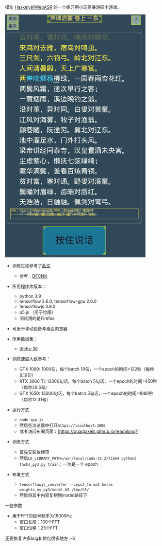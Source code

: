 模仿 [Haskely的WebASR](https://github.com/Haskely/WebASR) 的一个练习用小玩意兼游园小游戏。

![Screenshot](scrnshot.jpg)

* 训练过程参考了[此文](https://blog.csdn.net/m0_37700507/article/details/85013091)
  * 参考：[DFCNN](www.infocomm-journal.com/dxkx/EN/article/downloadArticleFile.do?attachType=PDF&id=166970)
* 所用程序库版本：
  * python 3.9
  * tensorflow 2.6.0, tensorflow-gpu 2.6.0
  * tensorflowjs 3.9.0
  * p5.js （用于绘图）
  * 测试用的是Firefox
* 可用于移动设备与桌面浏览器
* 所用数据集：
  * [thchs-30](http://openslr.org/18/)
* 训练速度大致参考：
  * GTX 1060: 1000句，每个batch 10句，一个epoch的时间=122秒（每秒8.19句）
  * RTX 3060 Ti: 13300句话，每个batch 5句话，一个epoch的时间=450秒（每秒29.5句）
  * GTX 1650: 13300句话，每个batch 5句话，一个epoch的时间=1080秒（每秒12.31句）

* 运行方式
  * `node app.js`
  * 然后在浏览器中打开`https://localhost:3000`
  * 或者访问布署页面：[https://quadpixels.github.io/readalong/]
* 训练方式
  * 首先安装依赖项
  * 然后`LD_LIBRARY_PATH=/usr/local/cuda-11.2/lib64 python3 thchs_py3.py train`；一次是一个 epoch
* 布署方式
  * `tensorflowjs_converter --input_format keras weights_my_py3/model.h5 /tmp/h5/`
  * 然后将其中内容复制到model路径下

一些参数
* 用于FFT的信号频率为16000Hz
  * 窗口长度：100个FFT
  * 窗口位移：25个FFT

还要修复许多bug和优化很多地方 :-S
